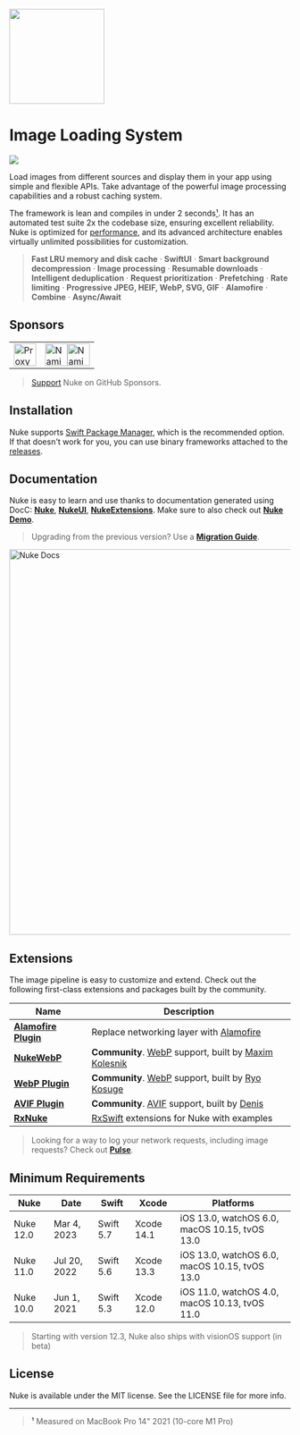 <br/>
<img src="https://user-images.githubusercontent.com/1567433/114792417-57c1d080-9d56-11eb-8035-dc07cfd7557f.png" height="170px">

# Image Loading System

<p align="left">
<img src="https://img.shields.io/badge/platforms-iOS%2C%20macOS%2C%20watchOS%2C%20tvOS%2C%20visionOS-lightgrey.svg">
</p>

Load images from different sources and display them in your app using simple and flexible APIs. Take advantage of the powerful image processing capabilities and a robust caching system.

The framework is lean and compiles in under 2 seconds[¹](#footnote-1). It has an automated test suite 2x the codebase size, ensuring excellent reliability. Nuke is optimized for [performance](https://kean-docs.github.io/nuke/documentation/nuke/performance-guide), and its advanced architecture enables virtually unlimited possibilities for customization.

> **Fast LRU memory and disk cache** · **SwiftUI** · **Smart background decompression** · **Image processing** · **Resumable downloads** · **Intelligent deduplication** · **Request prioritization** · **Prefetching** · **Rate limiting** · **Progressive JPEG, HEIF, WebP, SVG, GIF** · **Alamofire** · **Combine** · **Async/Await**

## Sponsors

<table>
  <tr>
    <td valign="center">
        <a href="https://proxyman.io"><img src="https://kean.blog/images/logos/proxyman.png" height="40px" alt="Proxyman Logo"></a>
    </td>
    <td valign="center">
        <a href="https://www.namiml.com#gh-light-mode-only"><img src="https://kean.blog/images/logos/nami-light.png#gh-light-mode-only" height="40px" alt="Nami Logo"></a><a href="https://www.namiml.com#gh-dark-mode-only"><img src="https://kean.blog/images/logos/nami-dark.png#gh-dark-mode-only" height="40px" alt="Nami Logo"></a>
    </td>
  </tr>
</table>

> [Support](https://github.com/sponsors/kean) Nuke on GitHub Sponsors.

## Installation

Nuke supports [Swift Package Manager](https://www.swift.org/package-manager/), which is the recommended option. If that doesn't work for you, you can use binary frameworks attached to the [releases](https://github.com/kean/Nuke/releases).

## Documentation

Nuke is easy to learn and use thanks to documentation generated using DocC: [**Nuke**](https://kean-docs.github.io/nuke/documentation/nuke/getting-started/), [**NukeUI**](https://kean-docs.github.io/nukeui/documentation/nukeui/), [**NukeExtensions**](https://kean-docs.github.io/nukeextensions/documentation/nukeextensions/). Make sure to also check out [**Nuke Demo**](https://github.com/kean/NukeDemo).

> Upgrading from the previous version? Use a [**Migration Guide**](https://github.com/kean/Nuke/tree/master/Documentation/Migrations).

<a href="https://kean-docs.github.io/nuke/documentation/nuke/getting-started">
<img width="690" alt="Nuke Docs" src="https://user-images.githubusercontent.com/1567433/175793167-b7e0c557-b887-444f-b18a-57d6f5ecf01a.png">
</a>

## Extensions

The image pipeline is easy to customize and extend. Check out the following first-class extensions and packages built by the community.

|Name|Description|
|--|--|
|[**Alamofire Plugin**](https://github.com/kean/Nuke-Alamofire-Plugin)|Replace networking layer with [Alamofire](https://github.com/Alamofire/Alamofire)|
|[**NukeWebP**](https://github.com/makleso6/NukeWebP)| **Community**. [WebP](https://developers.google.com/speed/webp/) support, built by [Maxim Kolesnik](https://github.com/makleso6)|
|[**WebP Plugin**](https://github.com/ryokosuge/Nuke-WebP-Plugin)| **Community**. [WebP](https://developers.google.com/speed/webp/) support, built by [Ryo Kosuge](https://github.com/ryokosuge)|
|[**AVIF Plugin**](https://github.com/delneg/Nuke-AVIF-Plugin)| **Community**. [AVIF](https://caniuse.com/avif) support, built by [Denis](https://github.com/delneg)|
|[**RxNuke**](https://github.com/kean/RxNuke)|[RxSwift](https://github.com/ReactiveX/RxSwift) extensions for Nuke with examples|

> Looking for a way to log your network requests, including image requests? Check out [**Pulse**](https://github.com/kean/Pulse).

## Minimum Requirements

| Nuke       | Date         | Swift       | Xcode      | Platforms                                     |
|------------|--------------|-------------|------------|-----------------------------------------------|
| Nuke 12.0  | Mar 4, 2023  | Swift 5.7   | Xcode 14.1 | iOS 13.0, watchOS 6.0, macOS 10.15, tvOS 13.0 |
| Nuke 11.0  | Jul 20, 2022 | Swift 5.6   | Xcode 13.3 | iOS 13.0, watchOS 6.0, macOS 10.15, tvOS 13.0 |
| Nuke 10.0  | Jun 1, 2021  | Swift 5.3   | Xcode 12.0 | iOS 11.0, watchOS 4.0, macOS 10.13, tvOS 11.0 |

> Starting with version 12.3, Nuke also ships with visionOS support (in beta)

## License

Nuke is available under the MIT license. See the LICENSE file for more info.

----

> <a name="footnote-1">¹</a> Measured on MacBook Pro 14" 2021 (10-core M1 Pro)

